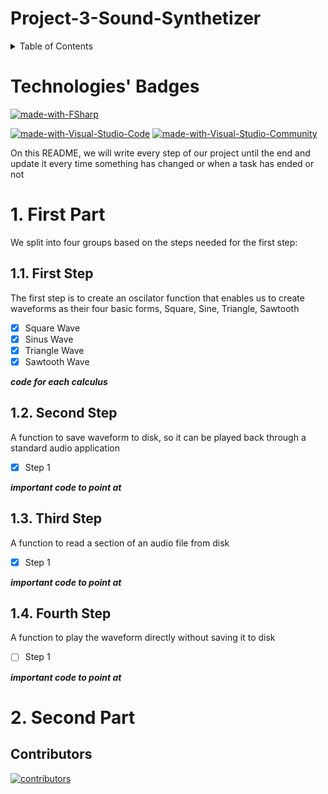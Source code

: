 # Project-3-Sound-Synthetizer

<details><summary>Table of Contents</summary>
  
- [Technologies' Badges](#technologies-badges)
- [1 First Part](#1-first-part)
  - 1.1 First Step
  - 1.2 Second Step
  - 1.3 Third Step
  - 1.4 Fourth Step
- [2 Second Part](#2-second-part)
</details>

# Technologies' Badges
[![made-with-FSharp](https://img.shields.io/badge/Languages%20Used:-FSharp-007acc.svg)](https://fsharp.org)

[![made-with-Visual-Studio-Code](https://img.shields.io/badge/Softwares%20Used:-Visual%20Studio%20Code-0078d7.svg)](https://code.visualstudio.com) [![made-with-Visual-Studio-Community](https://img.shields.io/badge/Visual%20Studio%20Community-5d2b90.svg)](https://visualstudio.microsoft.com/vs/community/)

On this README, we will write every step of our project until the end and update it every time something has changed or when a task has ended or not

# 1. First Part

   We split into four groups based on the steps needed for the first step:
  
## 1.1. First Step
    
   The first step is to create an oscilator function that enables us to create waveforms as their four basic forms, Square, Sine, Triangle, Sawtooth
    
   - [x] Square Wave
   - [x] Sinus Wave
   - [x] Triangle Wave
   - [x] Sawtooth Wave

   ***code for each calculus***

## 1.2. Second Step
  A function to save waveform to disk, so it can be played back through a standard audio application
  
  - [x] Step 1

  ***important code to point at***
  
## 1.3. Third Step
  A function to read a section of an audio file from disk
  
  - [x] Step 1
  
  ***important code to point at***

## 1.4. Fourth Step

  A function to play the waveform directly without saving it to disk

  - [ ] Step 1

   ***important code to point at***
   
# 2. Second Part


## Contributors

[![contributors](https://contrib.rocks/image?repo=RomainNicolaon/ALGOSUP_2022_Project_3_F)](https://github.com/RomainNicolaon/ALGOSUP_2022_Project_3_F/graphs/contributors)
